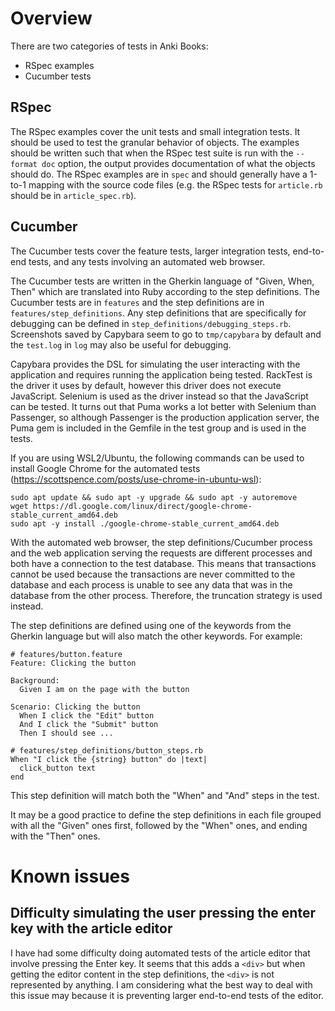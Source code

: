 # Overview

There are two categories of tests in Anki Books:
- RSpec examples
- Cucumber tests

## RSpec

The RSpec examples cover the unit tests and small integration tests. It should be used to test the granular behavior of objects. The examples should be written such that when the RSpec test suite is run with the `--format doc` option, the output provides documentation of what the objects should do. The RSpec examples are in `spec` and should generally have a 1-to-1 mapping with the source code files (e.g. the RSpec tests for `article.rb` should be in `article_spec.rb`).

## Cucumber

The Cucumber tests cover the feature tests, larger integration tests, end-to-end tests, and any tests involving an automated web browser.

The Cucumber tests are written in the Gherkin language of "Given, When, Then" which are translated into Ruby according to the step definitions. The Cucumber tests are in `features` and the step definitions are in `features/step_definitions`. Any step definitions that are specifically for debugging can be defined in `step_definitions/debugging_steps.rb`. Screenshots saved by Capybara seem to go to `tmp/capybara` by default and the `test.log` in `log` may also be useful for debugging.

Capybara provides the DSL for simulating the user interacting with the application and requires running the application being tested. RackTest is the driver it uses by default, however this driver does not execute JavaScript. Selenium is used as the driver instead so that the JavaScript can be tested. It turns out that Puma works a lot better with Selenium than Passenger, so although Passenger is the production application server, the Puma gem is included in the Gemfile in the test group and is used in the tests.

If you are using WSL2/Ubuntu, the following commands can be used to install Google Chrome for the automated tests (https://scottspence.com/posts/use-chrome-in-ubuntu-wsl):

```
sudo apt update && sudo apt -y upgrade && sudo apt -y autoremove
wget https://dl.google.com/linux/direct/google-chrome-stable_current_amd64.deb
sudo apt -y install ./google-chrome-stable_current_amd64.deb
```

With the automated web browser, the step definitions/Cucumber process and the web application serving the requests are different processes and both have a connection to the test database. This means that transactions cannot be used because the transactions are never committed to the database and each process is unable to see any data that was in the database from the other process. Therefore, the truncation strategy is used instead.

The step definitions are defined using one of the keywords from the Gherkin language but will also match the other keywords. For example:

```
# features/button.feature
Feature: Clicking the button

Background:
  Given I am on the page with the button

Scenario: Clicking the button
  When I click the "Edit" button
  And I click the "Submit" button
  Then I should see ...
```

```
# features/step_definitions/button_steps.rb
When "I click the {string} button" do |text|
  click_button text
end
```

This step definition will match both the "When" and "And" steps in the test.

It may be a good practice to define the step definitions in each file grouped with all the "Given" ones first, followed by the "When" ones, and ending with the "Then" ones.

# Known issues

## Difficulty simulating the user pressing the enter key with the article editor

I have had some difficulty doing automated tests of the article editor that involve pressing the Enter key. It seems that this adds a `<div>` but when getting the editor content in the step definitions, the `<div>` is not represented by anything. I am considering what the best way to deal with this issue may because it is preventing larger end-to-end tests of the editor.
